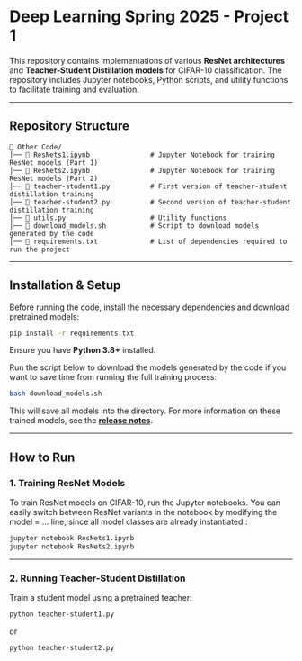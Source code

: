 # Deep Learning Spring 2025 - Project 1

This repository contains implementations of various **ResNet architectures** and **Teacher-Student Distillation models** for CIFAR-10 classification. The repository includes Jupyter notebooks, Python scripts, and utility functions to facilitate training and evaluation.

---

## Repository Structure

```
📂 Other Code/
│── 📜 ResNets1.ipynb               # Jupyter Notebook for training ResNet models (Part 1)
│── 📜 ResNets2.ipynb               # Jupyter Notebook for training ResNet models (Part 2)
│── 📜 teacher-student1.py          # First version of teacher-student distillation training
│── 📜 teacher-student2.py          # Second version of teacher-student distillation training
│── 📜 utils.py                     # Utility functions
│── 📜 download_models.sh           # Script to download models generated by the code
│── 📜 requirements.txt             # List of dependencies required to run the project              
```

---

## Installation & Setup

Before running the code, install the necessary dependencies and download pretrained models:

```bash
pip install -r requirements.txt
```

Ensure you have **Python 3.8+** installed.

Run the script below to download the models generated by the code if you want to save time from running the full training process:

```bash
bash download_models.sh
```
This will save all models into the directory. For more information on these trained models, see the **[release notes](https://github.com/SJ00425/DL-Project-1-DJT/releases/tag/v1.0)**.

---

## How to Run

### **1. Training ResNet Models**
To train ResNet models on CIFAR-10, run the Jupyter notebooks. You can easily switch between ResNet variants in the notebook by modifying the model = ... line, since all model classes are already instantiated.:

```bash
jupyter notebook ResNets1.ipynb
jupyter notebook ResNets2.ipynb
```

---

### **2. Running Teacher-Student Distillation**
Train a student model using a pretrained teacher:

```bash
python teacher-student1.py
```
or  
```bash
python teacher-student2.py
```



